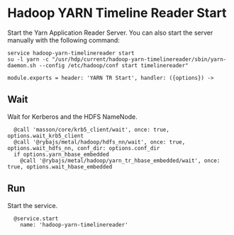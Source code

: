 
# Hadoop YARN Timeline Reader Start

Start the Yarn Application Reader Server. You can also start the server
manually with the following command:

```
service hadoop-yarn-timelinereader start
su -l yarn -c "/usr/hdp/current/hadoop-yarn-timelinereader/sbin/yarn-daemon.sh --config /etc/hadoop/conf start timelinereader"
```

    module.exports = header: 'YARN TR Start', handler: ({options}) ->

## Wait

Wait for Kerberos and the HDFS NameNode.

      @call 'masson/core/krb5_client/wait', once: true, options.wait_krb5_client
      @call '@rybajs/metal/hadoop/hdfs_nn/wait', once: true, options.wait_hdfs_nn, conf_dir: options.conf_dir
      if options.yarn_hbase_embedded
        @call '@rybajs/metal/hadoop/yarn_tr_hbase_embedded/wait', once: true, options.wait_hbase_embedded

## Run

Start the service.
          
      @service.start
        name: 'hadoop-yarn-timelinereader'
